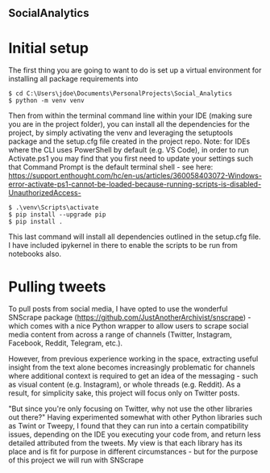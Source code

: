 ## SocialAnalytics

# Initial setup
The first thing you are going to want to do is set up a virtual environment for installing all package requirements into

```
$ cd C:\Users\jdoe\Documents\PersonalProjects\Social_Analytics
$ python -m venv venv
```

Then from within the terminal command line within your IDE (making sure you are in the project folder), you can install all the dependencies for the project, by simply activating the venv and leveraging the setuptools package and the setup.cfg file created in the project repo. 
Note: for IDEs where the CLI uses PowerShell by default (e.g. VS Code), in order to run Activate.ps1 you may find that you first need to update your settings such that Command Prompt is the default terminal shell - see here: https://support.enthought.com/hc/en-us/articles/360058403072-Windows-error-activate-ps1-cannot-be-loaded-because-running-scripts-is-disabled-UnauthorizedAccess-

```
$ .\venv\Scripts\activate
$ pip install --upgrade pip
$ pip install .
```

This last command will install all dependencies outlined in the setup.cfg file. I have included ipykernel in there to enable the scripts to be run from notebooks also.

# Pulling tweets
To pull posts from social media, I have opted to use the wonderful SNScrape package (https://github.com/JustAnotherArchivist/snscrape) - which comes with a nice Python wrapper to allow users to scrape social media content from across a range of channels (Twitter, Instagram, Facebook, Reddit, Telegram, etc.).

However, from previous experience working in the space, extracting useful insight from the text alone becomes increasingly problematic for channels where additional context is required to get an idea of the messaging - such as visual content (e.g. Instagram), or whole threads (e.g. Reddit). As a result, for simplicity sake, this project will focus only on Twitter posts.

"But since you're only focusing on Twitter, why not use the other libraries out there?" Having experimented somewhat with other Python libraries such as Twint or Tweepy, I found that they can run into a certain compatibility issues, depending on the IDE you executing your code from, and return less detailed attributed from the tweets. My view is that each library has its place and is fit for purpose in different circumstances - but for the purpose of this project we will run with SNScrape


